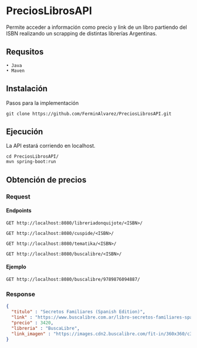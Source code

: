 # PreciosLibrosAPI
Permite acceder a información como precio y link de un libro partiendo del ISBN realizando un scrapping de distintas librerías Argentinas.

## Requsitos
    • Java    
    • Maven

## Instalación
Pasos para la implementación

```shell
git clone https://github.com/FerminAlvarez/PreciosLibrosAPI.git
```
## Ejecución
La API estará corriendo en localhost.

```shell
cd PreciosLibrosAPI/
mvn spring-boot:run
```

## Obtención de precios

### Request
#### Endpoints

`GET http://localhost:8080/libreriadonquijote/<ISBN>/`

`GET http://localhost:8080/cuspide/<ISBN>/`

`GET http://localhost:8080/tematika/<ISBN>/`

`GET http://localhost:8080/buscalibre/<ISBN>/`

#### Ejemplo

`GET http://localhost:8080/buscalibre/9789876094887/`
   
### Response

```json
{
  "titulo" : "Secretos Familiares (Spanish Edition)",
  "link" : "https://www.buscalibre.com.ar/libro-secretos-familiares-spanish-edition/9789876094887/p/46864022",
  "precio" : 3420,
  "libreria" : "BuscaLibre",
  "link_imagen" : "https://images.cdn2.buscalibre.com/fit-in/360x360/c3/7b/c37b396e223c79991334515c594654a6.jpg"
}
```

